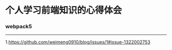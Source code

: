 # 个人学习前端知识的心得体会

### webpack5
_________________________________________________________________________________________________________
1.https://github.com/weimeng0910/blog/issues/1#issue-1322002753
